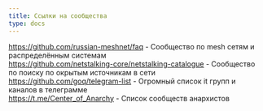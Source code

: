 ```yaml
---
title: Ссылки на сообщества
type: docs
--- 
```


https://github.com/russian-meshnet/faq - Сообщество по mesh сетям и распределённым системам  
https://github.com/netstalking-core/netstalking-catalogue - Сообщество по поиску по окрытым источникам в сети  
https://github.com/goq/telegram-list - Огромный список it групп и каналов в телеграмме  
https://t.me/Center_of_Anarchy - Список сообществ анархистов
